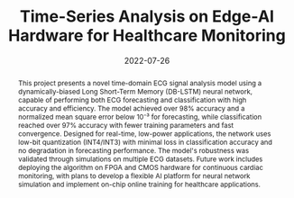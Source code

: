 ---
title: "Time-Series Analysis on Edge-AI Hardware for Healthcare Monitoring"
authors: "<b>Jinhai Hu</b>"
collection: publications
category: reports
permalink: /publication/2022-07-26_Time-Series_Analysis_on_Edge-AI_Hardware_for_Healthcare_Monitoring
excerpt:
date: 2022-07-26
venue: 'Progress Report for PhD Confirmation Exercise'
paperurl: 'http://HUJH511.github.io/files/2022-07-26_Time-Series_Analysis_on_Edge-AI_Hardware_for_Healthcare_Monitoring.pdf'
citation:
abstract: "This project presents a novel time-domain ECG signal analysis model using a dynamically-biased Long Short-Term Memory (DB-LSTM) neural network, capable of performing both ECG forecasting and classification with high accuracy and efficiency. The model achieved over 98% accuracy and a normalized mean square error below 10⁻³ for forecasting, while classification reached over 97% accuracy with fewer training parameters and fast convergence. Designed for real-time, low-power applications, the network uses low-bit quantization (INT4/INT3) with minimal loss in classification accuracy and no degradation in forecasting performance. The model's robustness was validated through simulations on multiple ECG datasets. Future work includes deploying the algorithm on FPGA and CMOS hardware for continuous cardiac monitoring, with plans to develop a flexible AI platform for neural network simulation and implement on-chip online training for healthcare applications."
---